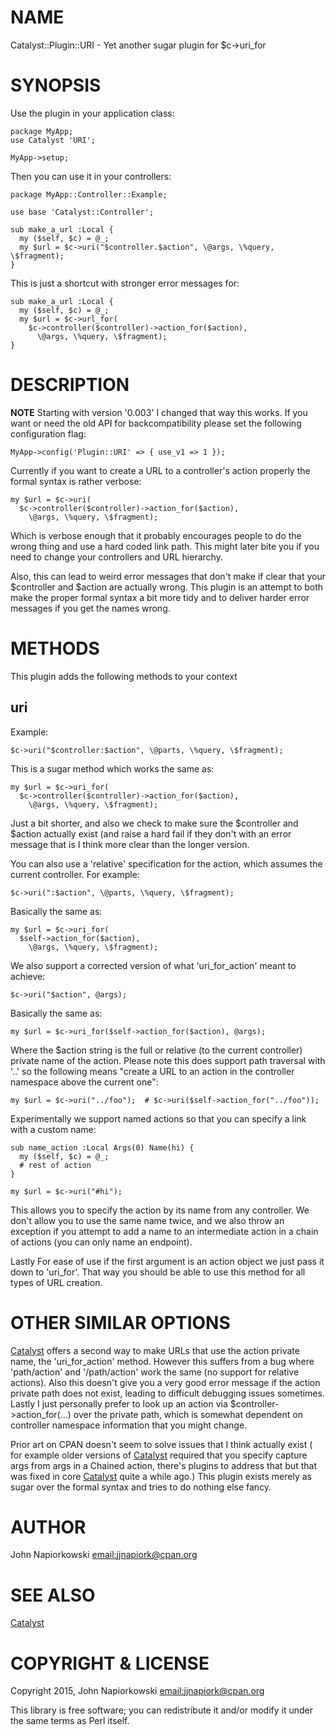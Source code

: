 # NAME

Catalyst::Plugin::URI - Yet another sugar plugin for $c->uri\_for

# SYNOPSIS

Use the plugin in your application class:

    package MyApp;
    use Catalyst 'URI';

    MyApp->setup;

Then you can use it in your controllers:

    package MyApp::Controller::Example;

    use base 'Catalyst::Controller';

    sub make_a_url :Local {
      my ($self, $c) = @_;
      my $url = $c->uri("$controller.$action", \@args, \%query, \$fragment);
    }

This is just a shortcut with stronger error messages for:

    sub make_a_url :Local {
      my ($self, $c) = @_;
      my $url = $c->url_for(
        $c->controller($controller)->action_for($action),
          \@args, \%query, \$fragment);
    }

# DESCRIPTION

**NOTE** Starting with version '0.003' I changed that way this works.  If you want
or need the old API for backcompatibility please set the following configuration
flag:

    MyApp->config('Plugin::URI' => { use_v1 => 1 });

Currently if you want to create a URL to a controller's action properly the formal
syntax is rather verbose:

    my $url = $c->uri(
      $c->controller($controller)->action_for($action),
        \@args, \%query, \$fragment);

Which is verbose enough that it probably encourages people to do the wrong thing
and use a hard coded link path.  This might later bite you if you need to change
your controllers and URL hierarchy.

Also, this can lead to weird error messages that don't make if clear that your
$controller and $action are actually wrong.  This plugin is an attempt to both
make the proper formal syntax a bit more tidy and to deliver harder error messages
if you get the names wrong.

# METHODS

This plugin adds the following methods to your context

## uri

Example:

    $c->uri("$controller:$action", \@parts, \%query, \$fragment);

This is a sugar method which works the same as:

    my $url = $c->uri_for(
      $c->controller($controller)->action_for($action),
        \@args, \%query, \$fragment);

Just a bit shorter, and also we check to make sure the $controller and
$action actually exist (and raise a hard fail if they don't with an error
message that is I think more clear than the longer version.

You can also use a 'relative' specification for the action, which assumes
the current controller.  For example:

    $c->uri(":$action", \@parts, \%query, \$fragment);

Basically the same as:

    my $url = $c->uri_for(
      $self->action_for($action),
        \@args, \%query, \$fragment);

We also support a corrected version of what 'uri\_for\_action' meant to achieve:

    $c->uri("$action", @args);

Basically the same as:

    my $url = $c->uri_for($self->action_for($action), @args);

Where the $action string is the full or relative (to the current controller) private
name of the action.  Please note this does support path traversal with '..' so the
following means "create a URL to an action in the controller namespace above the
current one":

    my $url = $c->uri("../foo");  # $c->uri($self->action_for("../foo"));

Experimentally we support named actions so that you can specify a link with a custom
name:

    sub name_action :Local Args(0) Name(hi) {
      my ($self, $c) = @_;
      # rest of action
    }

    my $url = $c->uri("#hi");

This allows you to specify the action by its name from any controller.  We don't
allow you to use the same name twice, and we also throw an exception if you attempt
to add a name to an intermediate action in a chain of actions (you can only name
an endpoint).

Lastly For ease of use if the first argument is an action object we just pass it
down to 'uri\_for'.  That way you should be able to use this method for all types
of URL creation.

# OTHER SIMILAR OPTIONS

[Catalyst](https://metacpan.org/pod/Catalyst) offers a second way to make URLs that use the action private
name, the 'uri\_for\_action' method.  However this suffers from a bug where
'path/action' and '/path/action' work the same (no support for relative
actions).  Also this doesn't give you a very good error message if the action
private path does not exist, leading to difficult debugging issues sometimes.
Lastly I just personally prefer to look up an action via $controller->action\_for(...)
over the private path, which is somewhat dependent on controller namespace
information that you might change.

Prior art on CPAN doesn't seem to solve issues that I think actually exist (
for example older versions of [Catalyst](https://metacpan.org/pod/Catalyst) required that you specify capture
args from args in a Chained action, there's plugins to address that but that
was fixed in core [Catalyst](https://metacpan.org/pod/Catalyst) quite a while ago.)  This plugin exists merely as
sugar over the formal syntax and tries to do nothing else fancy.

# AUTHOR

John Napiorkowski [email:jjnapiork@cpan.org](email:jjnapiork@cpan.org)

# SEE ALSO

[Catalyst](https://metacpan.org/pod/Catalyst)

# COPYRIGHT & LICENSE

Copyright 2015, John Napiorkowski [email:jjnapiork@cpan.org](email:jjnapiork@cpan.org)

This library is free software; you can redistribute it and/or modify it under
the same terms as Perl itself.
